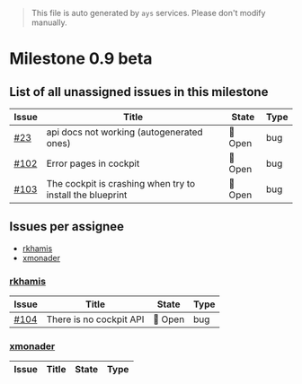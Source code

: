 > This file is auto generated by `ays` services. Please don't modify manually.

# Milestone 0.9 beta

## List of all unassigned issues in this milestone

|Issue|Title|State|Type|
|-----|-----|-----|---|
|[#23](https://github.com/jumpscale/jscockpit/issues/23)|api docs not working (autogenerated ones)|:red_circle: Open|bug|
|[#102](https://github.com/jumpscale/jscockpit/issues/102)|Error pages in cockpit|:red_circle: Open|bug|
|[#103](https://github.com/jumpscale/jscockpit/issues/103)|The cockpit is crashing when try to install the blueprint|:red_circle: Open|bug|


## Issues per assignee
- [rkhamis](#rkhamis)
- [xmonader](#xmonader)



### [rkhamis](https://github.com/rkhamis)

|Issue|Title|State|Type|
|-----|-----|-----|----|
|[#104](https://github.com/jumpscale/jscockpit/issues/104)|There is no cockpit API|:red_circle: Open|bug|


### [xmonader](https://github.com/xmonader)

|Issue|Title|State|Type|
|-----|-----|-----|----|

